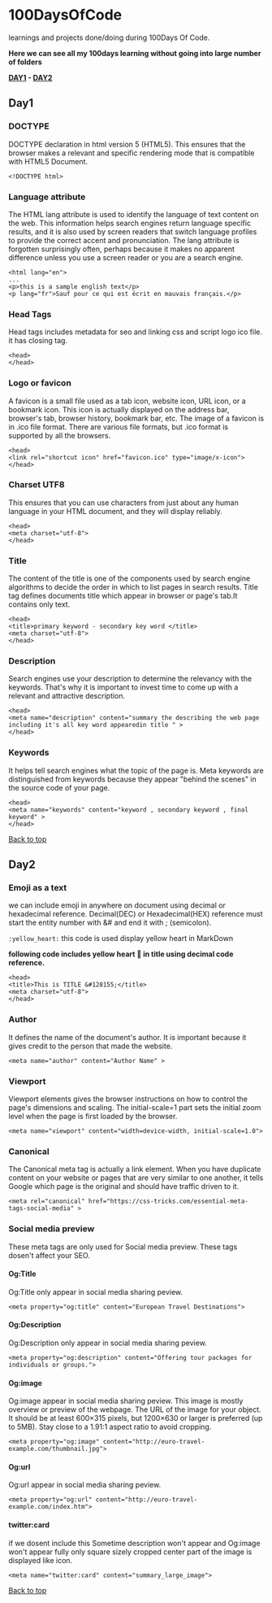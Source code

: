 # 100DaysOfCode
learnings and projects done/doing during 100Days Of Code.

**Here we can see all my 100days learning without going into large number of folders**

**[DAY1](#Day1) - [DAY2](#Day2)** 

## Day1
### DOCTYPE
DOCTYPE declaration in html version 5 (HTML5). This ensures that the browser makes a relevant and specific rendering mode that is compatible with HTML5 Document.
```
<!DOCTYPE html>
```
### Language attribute
The HTML lang attribute is used to identify the language of text content on the web. This information helps search engines return language specific results, and it is also used by screen readers that switch language profiles to provide the correct accent and pronunciation.
The lang attribute is forgotten surprisingly often, perhaps because it makes no apparent difference unless you use a screen reader or you are a search engine.
```
<html lang="en">
...
<p>this is a sample english text</p>
<p lang="fr">Sauf pour ce qui est écrit en mauvais français.</p> 
```
### Head Tags
Head tags includes metadata for seo and linking css and script logo ico file. it has closing tag.
```
<head>
</head>
```
### Logo or favicon
A favicon is a small file used as a tab icon, website icon, URL icon, or a bookmark icon.
This icon is actually displayed on the address bar, browser's tab, browser history, bookmark bar, etc.
The image of a favicon is in .ico file format. There are various file formats, but .ico format is supported by all the browsers.
```
<head>
<link rel="shortcut icon" href="favicon.ico" type="image/x-icon">  
</head>
```
### Charset UTF8
This ensures that you can use characters from just about any human language in your HTML document, and they will display reliably.
```
<head>
<meta charset="utf-8">
</head>
```
### Title
The content of the title is one of the components used by search engine algorithms to decide the order in which to list pages in search results.
Title tag defines documents title which appear in browser or page's tab.It contains only text.
```
<head>
<title>primary keyword - secondary key word </title>
<meta charset="utf-8">
</head>
```
### Description
Search engines use your description to determine the relevancy with the keywords. That's why it is important to invest time to come up with a relevant and attractive description.
```
<head>
<meta name="description" content="summary the describing the web page including it's all key word appearedin title " >
</head>
```
### Keywords
It helps tell search engines what the topic of the page is. Meta keywords are distinguished from keywords because they appear "behind the scenes" in the source code of your page.
```
<head>
<meta name="keywords" content="keyword , secondary keyword , final keyword" >
</head>
```

[Back to top](#100DaysOfCode)

## Day2
### Emoji as a text
we can include emoji in anywhere on document using decimal or hexadecimal reference.
Decimal(DEC) or Hexadecimal(HEX) reference must start the entity number with &# and end it with ; (semicolon).

`:yellow_heart:` this code is used display yellow heart in MarkDown

**following code includes yellow heart :yellow_heart: in title using decimal code reference.**
```
<head>
<title>This is TITLE &#128155;</title>
<meta charset="utf-8">
</head>
```
### Author
It defines the name of the document's author. It is important because it gives credit to the person that made the website.
```
<meta name="author" content="Author Name" >
```
### Viewport
Viewport elements gives the browser instructions on how to control the page's dimensions and scaling. The initial-scale=1 part sets the initial zoom level when the page is first loaded by the browser.
```
<meta name="viewport" content="width=device-width, initial-scale=1.0">
```
### Canonical
The Canonical meta tag is actually a link element. When you have duplicate content on your website or pages that are very similar to one another, it tells Google which page is the original and should have traffic driven to it.
```
<meta rel="canonical" href="https://css-tricks.com/essential-meta-tags-social-media" >
```
### Social media preview
These meta tags are only used for Social media preview. These tags dosen't affect your SEO.
#### Og:Title
Og:Title only appear in social media sharing peview.
```
<meta property="og:title" content="European Travel Destinations">

```
#### Og:Description
Og:Description only appear in social media sharing peview.
```
<meta property="og:description" content="Offering tour packages for individuals or groups.">
```
#### Og:image
Og:image appear in social media sharing peview. This image is mostly overview or preview of the webpage.
The URL of the image for your object. It should be at least 600×315 pixels, but 1200×630 or larger is preferred (up to 5MB). Stay close to a 1.91:1 aspect ratio to avoid cropping.
```
<meta property="og:image" content="http://euro-travel-example.com/thumbnail.jpg">
```
#### Og:url
Og:url appear in social media sharing peview.
```
<meta property="og:url" content="http://euro-travel-example.com/index.htm">
```
#### twitter:card 
if we dosent include this Sometime description won't appear and Og:image won't appear fully only square sizely cropped center part of the image is displayed like icon.
```
<meta name="twitter:card" content="summary_large_image">
```

[Back to top](#100DaysOfCode)
